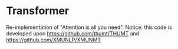 # Transformer
Re-implementation of "Attention is all you need".
Notice: this code is developed upon https://github.com/thumt/THUMT and https://github.com/XMUNLP/XMUNMT
